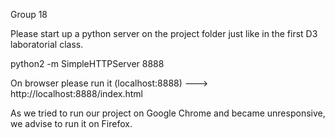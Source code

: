 Group 18

Please start up a python server on the project folder just like in the first D3 laboratorial class.

python2 -m SimpleHTTPServer 8888

On browser please run it (localhost:8888) ---> http://localhost:8888/index.html


As we tried to run our project on Google Chrome and became unresponsive, we advise to run it on Firefox.


